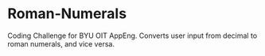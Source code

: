 # Roman-Numerals
Coding Challenge for BYU OIT AppEng. Converts user input from decimal to roman numerals, and vice versa.
